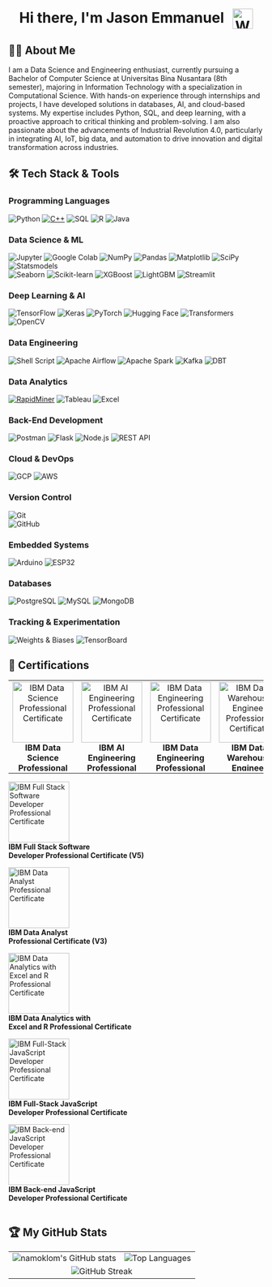 <h1 align="center">
  Hi there, I'm Jason Emmanuel
  <img src="https://media.giphy.com/media/hvRJCLFzcasrR4ia7z/giphy.gif" alt="Waving Hand" width="40" style="vertical-align:middle; margin-left:10px;">
</h1>

## 👨‍💻 About Me
I am a Data Science and Engineering enthusiast, currently pursuing a Bachelor of Computer Science at Universitas Bina Nusantara (8th semester), majoring in Information Technology with a specialization in Computational Science. With hands-on experience through internships and projects, I have developed solutions in databases, AI, and cloud-based systems. My expertise includes Python, SQL, and deep learning, with a proactive approach to critical thinking and problem-solving. I am also passionate about the advancements of Industrial Revolution 4.0, particularly in integrating AI, IoT, big data, and automation to drive innovation and digital transformation across industries.

## 🛠️ Tech Stack & Tools

### **Programming Languages**  
![Python](https://img.shields.io/badge/Python-3670A0?style=for-the-badge&logo=python&logoColor=ffdd54)
[![C++](https://img.shields.io/badge/C++-00599C?style=for-the-badge&logo=c%2B%2B&logoColor=white)](https://isocpp.org/)
![SQL](https://img.shields.io/badge/SQL-4479A1?style=for-the-badge&logo=mysql&logoColor=ffffff)
![R](https://img.shields.io/badge/R-276DC3?style=for-the-badge&logo=r&logoColor=white)
![Java](https://img.shields.io/badge/Java-007396?style=for-the-badge&logo=java&logoColor=ffffff)

### **Data Science & ML**  
![Jupyter](https://img.shields.io/badge/Jupyter-F37626?style=for-the-badge&logo=jupyter&logoColor=white)
![Google Colab](https://img.shields.io/badge/Google_Colab-F9AB00?style=for-the-badge&logo=googlecolab&logoColor=white)
![NumPy](https://img.shields.io/badge/NumPy-013243?style=for-the-badge&logo=numpy&logoColor=white)
![Pandas](https://img.shields.io/badge/Pandas-150458?style=for-the-badge&logo=pandas&logoColor=white)
![Matplotlib](https://img.shields.io/badge/Matplotlib-11557C?style=for-the-badge&logo=matplotlib&logoColor=white)
![SciPy](https://img.shields.io/badge/SciPy-8CAAE6?style=for-the-badge&logo=scipy&logoColor=white)  
![Statsmodels](https://img.shields.io/badge/Statsmodels-8B572A?style=for-the-badge&logo=python&logoColor=white)  
![Seaborn](https://img.shields.io/badge/Seaborn-2D3E50?style=for-the-badge&logo=python&logoColor=white)
![Scikit-learn](https://img.shields.io/badge/scikit--learn-F7931E?style=for-the-badge&logo=scikit-learn&logoColor=white)
![XGBoost](https://img.shields.io/badge/XGBoost-FF6200?style=for-the-badge&logo=xgboost&logoColor=white)
![LightGBM](https://img.shields.io/badge/LightGBM-00A7E1?style=for-the-badge&logo=lightgbm&logoColor=white)
![Streamlit](https://img.shields.io/badge/Streamlit-FF4B4B?style=for-the-badge&logo=streamlit&logoColor=white)

### **Deep Learning & AI**  
![TensorFlow](https://img.shields.io/badge/TensorFlow-FF6F00?style=for-the-badge&logo=tensorflow&logoColor=white)
![Keras](https://img.shields.io/badge/Keras-D00000?style=for-the-badge&logo=keras&logoColor=white)
![PyTorch](https://img.shields.io/badge/PyTorch-EE4C2C?style=for-the-badge&logo=pytorch&logoColor=white)
![Hugging Face](https://img.shields.io/badge/HuggingFace-Ff6f00?style=for-the-badge&logo=huggingface&logoColor=white)
![Transformers](https://img.shields.io/badge/Transformers-0052CC?style=for-the-badge&logo=transformers&logoColor=white)
![OpenCV](https://img.shields.io/badge/OpenCV-5C3EE8?style=for-the-badge&logo=opencv&logoColor=white)

### **Data Engineering**  
![Shell Script](https://img.shields.io/badge/Shell_Script-121011?style=for-the-badge&logo=gnu-bash&logoColor=white)
![Apache Airflow](https://img.shields.io/badge/Apache_Airflow-017CEE?style=for-the-badge&logo=apache-airflow&logoColor=white)
![Apache Spark](https://img.shields.io/badge/Apache_Spark-E25A1C?style=for-the-badge&logo=apache-spark&logoColor=white)
![Kafka](https://img.shields.io/badge/Kafka-231F20?style=for-the-badge&logo=apache-kafka&logoColor=white)
![DBT](https://img.shields.io/badge/dbt-FF6947?style=for-the-badge&logo=dbt&logoColor=white)

### **Data Analytics**
[![RapidMiner](https://img.shields.io/badge/RapidMiner-00B4B0?style=for-the-badge&logo=rapidminer&logoColor=white)](https://rapidminer.com/)
![Tableau](https://img.shields.io/badge/Tableau-E97627?style=for-the-badge&logo=tableau&logoColor=white)
![Excel](https://img.shields.io/badge/Microsoft_Excel-217346?style=for-the-badge&logo=microsoft-excel&logoColor=white)

### **Back-End Development**
![Postman](https://img.shields.io/badge/Postman-FF6C37?style=for-the-badge&logo=postman&logoColor=white)
![Flask](https://img.shields.io/badge/Flask-000000?style=for-the-badge&logo=flask&logoColor=white)
![Node.js](https://img.shields.io/badge/Node.js-339933?style=for-the-badge&logo=node.js&logoColor=white)
![REST API](https://img.shields.io/badge/REST_API-4B8BBE?style=for-the-badge&logo=fastapi&logoColor=white)

### **Cloud & DevOps**  
![GCP](https://img.shields.io/badge/Google_Cloud-4285F4?style=for-the-badge&logo=google-cloud&logoColor=white)
![AWS](https://img.shields.io/badge/AWS-232F3E?style=for-the-badge&logo=amazon-aws&logoColor=white)

### **Version Control**
![Git](https://img.shields.io/badge/Git-F05032?style=for-the-badge&logo=git&logoColor=white)  
![GitHub](https://img.shields.io/badge/GitHub-181717?style=for-the-badge&logo=github&logoColor=white)  

### **Embedded Systems**
![Arduino](https://img.shields.io/badge/Arduino-00979D?style=for-the-badge&logo=arduino&logoColor=white)
![ESP32](https://img.shields.io/badge/ESP32-000000?style=for-the-badge&logo=espressif&logoColor=white)

### **Databases**  
![PostgreSQL](https://img.shields.io/badge/PostgreSQL-336791?style=for-the-badge&logo=postgresql&logoColor=white)
![MySQL](https://img.shields.io/badge/MySQL-4479A1?style=for-the-badge&logo=mysql&logoColor=white)
![MongoDB](https://img.shields.io/badge/MongoDB-47A248?style=for-the-badge&logo=mongodb&logoColor=white)

### **Tracking & Experimentation**  
![Weights & Biases](https://img.shields.io/badge/W&B-FFBE00?style=for-the-badge&logo=weightsandbiases&logoColor=black)
![TensorBoard](https://img.shields.io/badge/TensorBoard-FF6F00?style=for-the-badge&logo=tensorflow&logoColor=white)

## 🏅 Certifications 
<table>
  <tr>
    <td align="center" valign="top">
      <a href="https://www.credly.com/badges/73199034-47ed-4b78-8366-c4b3834a3b11/public_url" target="_blank">
        <img src="https://images.credly.com/size/680x680/images/42ce4209-8839-431a-9046-f2ce2e72e04b/Coursera_20Data_20Science_20Professional_20Certificate.png" alt="IBM Data Science Professional Certificate" width="120"/>
      </a>
      <br>
      <div style="height: 3.5em; overflow: hidden;">
        <b>IBM Data Science<br>Professional Certificate (V3)</b>
      </div>
    </td>
    <td align="center" valign="top">
      <a href="https://www.credly.com/badges/fd9e63ef-d65b-4d7f-bd0f-fcd0b3e5d982/public_url" target="_blank">
        <img src="https://images.credly.com/size/680x680/images/fa4ad241-cbb4-4330-9327-32b9696919fe/Coursera_20AI_20Engineering_20Professional_20Certificate.png" alt="IBM AI Engineering Professional Certificate" width="120"/>
      </a>
      <br>
      <div style="height: 3.5em; overflow: hidden;">
        <b>IBM AI Engineering<br>Professional Certificate (V3)</b>
      </div>
    </td>
    <td align="center" valign="top">
      <a href="https://www.credly.com/badges/0d5b3d4e-3c2f-41f5-a1fc-b8e3a29d315b/public_url" target="_blank">
        <img src="https://images.credly.com/size/680x680/images/31a24eb9-5fb6-4d3b-b2be-c286c3cc3489/Coursera_20Data_20Engineering_20Professional_20Cert_20V3.png" alt="IBM Data Engineering Professional Certificate" width="120"/>
      </a>
      <br>
      <div style="height: 3.5em; overflow: hidden;">
        <b>IBM Data Engineering<br>Professional Certificate (V3)</b>
      </div>
    </td>
    <td align="center" valign="top">
      <a href="https://www.credly.com/badges/79c77b08-bb89-437b-b3fc-2c0b9cbb55db/public_url" target="_blank">
        <img src="https://images.credly.com/size/680x680/images/7af512b2-3290-43b8-867b-0d4352b1927a/image.png" alt="IBM Data Warehouse Engineer Professional Certificate" width="120"/>
      </a>
      <br>
      <div style="height: 3.5em; overflow: hidden;">
        <b>IBM Data Warehouse<br>Engineer Professional Certificate</b>
      </div>
    </td>
    <td align="center" valign="top">
      <a href="https://www.credly.com/badges/44bc8c27-f6d4-4a6c-b2a4-1f447239e7c2/public_url" target="_blank">
        <img src="https://images.credly.com/size/680x680/images/d9fe3b97-3f2f-4b1d-a295-16c92ae855bc/image.png" alt="IBM DevOps and Software Engineering Professional Certificate" width="120"/>
      </a>
      <br>
      <div style="height: 3.5em; overflow: hidden;">
        <b>IBM DevOps and Software<br>Engineering Professional Certificate</b>
      </div>
    </td>
  </tr>
</table>
  <tr>
    <td align="center" valign="top">
      <a href="https://www.credly.com/badges/yourbadgeid1/public_url" target="_blank">
        <img src="https://images.credly.com/size/680x680/images/17add978-0cea-40e8-8832-9492fc7c260b/Coursera_20Full_20Stack_20Software_20Developer_20Prof_20Cert_20V5.png" alt="IBM Full Stack Software Developer Professional Certificate" width="120"/>
      </a>
      <br>
      <div style="height: 3.5em; overflow: hidden;">
        <b>IBM Full Stack Software<br>Developer Professional Certificate (V5)</b>
      </div>
    </td>
    <td align="center" valign="top">
      <a href="https://www.credly.com/badges/yourbadgeid2/public_url" target="_blank">
        <img src="https://images.credly.com/size/680x680/images/d9ab365d-7897-4973-a764-8acf6c277570/Coursera_20IBM_20Data_20Analyst_20Prof_20Cert_20V3.png" alt="IBM Data Analyst Professional Certificate" width="120"/>
      </a>
      <br>
      <div style="height: 3.5em; overflow: hidden;">
        <b>IBM Data Analyst<br>Professional Certificate (V3)</b>
      </div>
    </td>
    <td align="center" valign="top">
      <a href="https://www.credly.com/badges/yourbadgeid3/public_url" target="_blank">
        <img src="https://images.credly.com/size/680x680/images/eb8de36c-7062-409c-bb4d-76743cb106c0/image.png" alt="IBM Data Analytics with Excel and R Professional Certificate" width="120"/>
      </a>
      <br>
      <div style="height: 3.5em; overflow: hidden;">
        <b>IBM Data Analytics with<br>Excel and R Professional Certificate</b>
      </div>
    </td>
    <td align="center" valign="top">
      <a href="https://www.credly.com/badges/yourbadgeid4/public_url" target="_blank">
        <img src="https://images.credly.com/size/680x680/images/ff8f2956-43b1-47d1-abba-1db32724b24b/image.png" alt="IBM Full-Stack JavaScript Developer Professional Certificate" width="120"/>
      </a>
      <br>
      <div style="height: 3.5em; overflow: hidden;">
        <b>IBM Full-Stack JavaScript<br>Developer Professional Certificate</b>
      </div>
    </td>
    <td align="center" valign="top">
      <a href="https://www.credly.com/badges/yourbadgeid5/public_url" target="_blank">
        <img src="https://images.credly.com/size/680x680/images/d237e3c3-4288-49ee-b084-a68c13eca713/image.png" alt="IBM Back-end JavaScript Developer Professional Certificate" width="120"/>
      </a>
      <br>
      <div style="height: 3.5em; overflow: hidden;">
        <b>IBM Back-end JavaScript<br>Developer Professional Certificate</b>
      </div>
    </td>
  </tr>
</table>

## 🏆 My GitHub Stats
<table>
  <tr>
    <td><img src="https://github-readme-stats.vercel.app/api?username=namoklom&show_icons=true&theme=gruvbox" alt="namoklom's GitHub stats" /></td>
    <td><img src="https://github-readme-stats.vercel.app/api/top-langs/?username=namoklom&layout=compact&theme=gruvbox" alt="Top Languages" /></td>
  </tr>
  <tr>
    <td colspan="2" align="center">
      <img src="https://github-readme-streak-stats.herokuapp.com/?user=namoklom&theme=gruvbox" alt="GitHub Streak" />
    </td>


